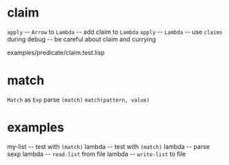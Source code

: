 # claim

`apply` -- `Arrow` to `Lambda` -- add claim to `Lambda`
`apply` -- `Lambda` -- use `claims` during debug -- be careful about claim and currying

examples/predicate/claim.test.lisp

# match

`Match` as `Exp`
parse `(match)`
`match(pattern, value)`

# examples

my-list -- test with `(match)`
lambda -- test with `(match)`
lambda -- parse sexp
lambda -- `read-list` from file
lambda -- `write-list` to file
